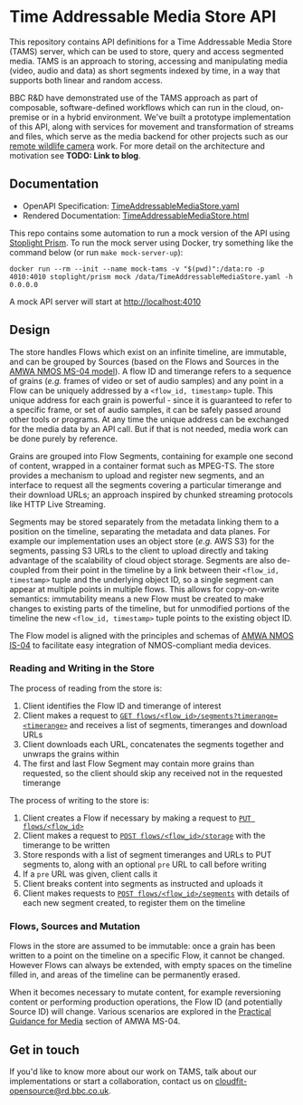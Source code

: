 # Time Addressable Media Store API
This repository contains API definitions for a Time Addressable Media Store (TAMS) server, which can be used to store, query and access segmented media. TAMS is an approach to storing, accessing and manipulating media (video, audio and data) as short segments indexed by time, in a way that supports both linear and random access.

BBC R&D have demonstrated use of the TAMS approach as part of composable, software-defined workflows which can run in the cloud, on-premise or in a hybrid environment. We've built a prototype implementation of this API, along with services for movement and transformation of streams and files, which serve as the media backend for other projects such as our [remote wildlife camera](https://www.bbc.co.uk/rd/blog/2022-04-video-cloud-media-store-ingest-service) work. For more detail on the architecture and motivation see **TODO: Link to blog**.

## Documentation
- OpenAPI Specification: [TimeAddressableMediaStore.yaml](./api/TimeAddressableMediaStore.yaml)
- Rendered Documentation: [TimeAddressableMediaStore.html](https://fictional-fortnight-ov54w43.pages.github.io/TimeAddressableMediaStore.html)

This repo contains some automation to run a mock version of the API using [Stoplight Prism](https://stoplight.io/open-source/prism). To run the mock server using Docker, try something like the command below (or run `make mock-server-up`):
```
docker run --rm --init --name mock-tams -v "$(pwd)":/data:ro -p 4010:4010 stoplight/prism mock /data/TimeAddressableMediaStore.yaml -h 0.0.0.0
```

A mock API server will start at <http://localhost:4010>

## Design
The store handles Flows which exist on an infinite timeline, are immutable, and can be grouped by Sources (based on the Flows and Sources in the [AMWA NMOS MS-04 model](https://specs.amwa.tv/ms-04/releases/v1.0.0/docs/2.1._Summary_and_Definitions.html)). A flow ID and timerange refers to a sequence of grains (_e.g._ frames of video or set of audio samples) and any point in a Flow can be uniquely addressed by a `<flow_id, timestamp>` tuple. This unique address for each grain is powerful - since it is guaranteed to refer to a specific frame, or set of audio samples, it can be safely passed around other tools or programs. At any time the unique address can be exchanged for the media data by an API call. But if that is not needed, media work can be done purely by reference.

Grains are grouped into Flow Segments, containing for example one second of content, wrapped in a container format such as MPEG-TS. The store provides a mechanism to upload and register new segments, and an interface to request all the segments covering a particular timerange and their download URLs; an approach inspired by chunked streaming protocols like HTTP Live Streaming.

Segments may be stored separately from the metadata linking them to a position on the timeline, separating the metadata and data planes. For example our implementation uses an object store (_e.g._ AWS S3) for the segments, passing S3 URLs to the client to upload directly and taking advantage of the scalability of cloud object storage. Segments are also de-coupled from their point in the timeline by a link between their `<flow_id, timestamp>` tuple and the underlying object ID, so a single segment can appear at multiple points in multiple flows. This allows for copy-on-write semantics: immutability means a new Flow must be created to make changes to existing parts of the timeline, but for unmodified portions of the timeline the new `<flow_id, timestamp>` tuple points to the existing object ID.

The Flow model is aligned with the principles and schemas of [AMWA NMOS IS-04](https://specs.amwa.tv/is-04/releases/v1.3.2/APIs/schemas/) to facilitate easy integration of NMOS-compliant media devices.

### Reading and Writing in the Store
The process of reading from the store is:
1. Client identifies the Flow ID and timerange of interest
2. Client makes a request to [`GET flows/<flow_id>/segments?timerange=<timerange>`](https://fictional-fortnight-ov54w43.pages.github.io/TimeAddressableMediaStore.html#operation/GET_flows-flowId-segments) and receives a list of segments, timeranges and download URLs
3. Client downloads each URL, concatenates the segments together and unwraps the grains within
4. The first and last Flow Segment may contain more grains than requested, so the client should skip any received not in the requested timerange

The process of writing to the store is:
1. Client creates a Flow if necessary by making a request to [`PUT flows/<flow_id>`](https://fictional-fortnight-ov54w43.pages.github.io/TimeAddressableMediaStore.html#operation/PUT_flows-flowId)
2. Client makes a request to [`POST flows/<flow_id>/storage`](https://fictional-fortnight-ov54w43.pages.github.io/TimeAddressableMediaStore.html#operation/POST_flows-flowId-storage) with the timerange to be written
3. Store responds with a list of segment timeranges and URLs to PUT segments to, along with an optional `pre` URL to call before writing
4. If a `pre` URL was given, client calls it
5. Client breaks content into segments as instructed and uploads it
6. Client makes requests to [`POST flows/<flow_id>/segments`](https://fictional-fortnight-ov54w43.pages.github.io/TimeAddressableMediaStore.html#operation/POST_flows-flowId-segments) with details of each new segment created, to register them on the timeline

### Flows, Sources and Mutation
Flows in the store are assumed to be immutable: once a grain has been written to a point on the timeline on a specific Flow, it cannot be changed. However Flows can always be extended, with empty spaces on the timeline filled in, and areas of the timeline can be permanently erased.

When it becomes necessary to mutate content, for example reversioning content or performing production operations, the Flow ID (and potentially Source ID) will change. Various scenarios are explored in the [Practical Guidance for Media](https://specs.amwa.tv/ms-04/releases/v1.0.0/docs/3.0._Practical_Guidance_for_Media.html) section of AMWA MS-04.

## Get in touch
If you'd like to know more about our work on TAMS, talk about our implementations or start a collaboration, contact us on <cloudfit-opensource@rd.bbc.co.uk>.
